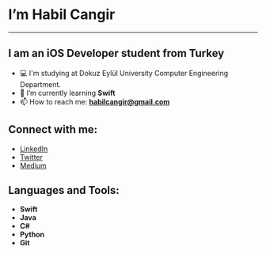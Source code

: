 #                     I’m Habil Cangir
---------------------------------------------------------
##         I am an iOS Developer student from Turkey
- 💻 I'm studying at Dokuz Eylül University Computer Engineering Department.
- 🌱 I’m currently learning **Swift**
- 📫 How to reach me: **habilcangir@gmail.com**

  
## Connect with me:
* [LinkedIn](https://www.linkedin.com/in/habil-cangir/)    
* [Twitter](https://twitter.com/HabilCangir)          
* [Medium](https://medium.com/@habilcangir)       


## Languages and Tools:

- **Swift**
- **Java**
- **C#**
- **Python**
- **Git**
